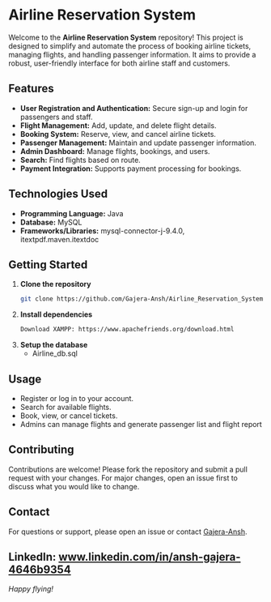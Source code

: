 # Airline Reservation System

Welcome to the **Airline Reservation System** repository! This project is designed to simplify and automate the process of booking airline tickets, managing flights, and handling passenger information. It aims to provide a robust, user-friendly interface for both airline staff and customers.

## Features

- **User Registration and Authentication:** Secure sign-up and login for passengers and staff.
- **Flight Management:** Add, update, and delete flight details.
- **Booking System:** Reserve, view, and cancel airline tickets.
- **Passenger Management:** Maintain and update passenger information.
- **Admin Dashboard:** Manage flights, bookings, and users.
- **Search:** Find flights based on route.
- **Payment Integration:** Supports payment processing for bookings.

## Technologies Used

- **Programming Language:** Java
- **Database:** MySQL
- **Frameworks/Libraries:** mysql-connector-j-9.4.0, itextpdf.maven.itextdoc

## Getting Started

1. **Clone the repository**
   ```sh
   git clone https://github.com/Gajera-Ansh/Airline_Reservation_System.git
   ```
2. **Install dependencies**
   ```sh
   Download XAMPP: https://www.apachefriends.org/download.html
   ```
3. **Setup the database**
   - Airline_db.sql

## Usage

- Register or log in to your account.
- Search for available flights.
- Book, view, or cancel tickets.
- Admins can manage flights and generate passenger list and flight report

## Contributing

Contributions are welcome! Please fork the repository and submit a pull request with your changes. For major changes, open an issue first to discuss what you would like to change.

## Contact

For questions or support, please open an issue or contact [Gajera-Ansh](https://github.com/Gajera-Ansh).

LinkedIn: www.linkedin.com/in/ansh-gajera-4646b9354
---

*Happy flying!*
